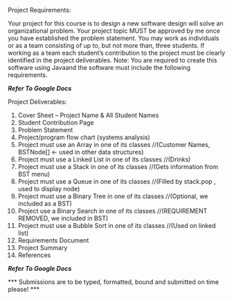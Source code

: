 Project Requirements:

Your project for this course is to design a new software design will solve an organizational problem. 
Your project topic MUST be approved by me once you have established the problem statement.
You may work as individuals or as a team consisting of up to, but not more than, three students.
If working as a team each student’s contribution to the project must be clearly identified in the project deliverables.
Note: You are required to create this software using Javaand the software must include the following requirements.

***Refer To Google Docs***

Project Deliverables:

1.  Cover Sheet – Project Name & All Student Names
2.  Student Contribution Page
3.  Problem Statement
4.  Project/program flow chart (systems analysis)
5.  Project must use an Array in one of its classes        //(Customer Names, BSTNode[] <- used in other data structures)
6.  Project must use a Linked List in one of its classes   //(Drinks)
7.  Project must use a Stack in one of its classes         //(Gets information from BST menu)
8.  Project must use a Queue in one of its classes         //(Filled by stack.pop , used to display node)
9.  Project must use a Binary Tree in one of its classes   //(Optional, we included as a BST)
10. Project use a Binary Search in one of its classes      //(REQUIREMENT REMOVED, we included in BST)
11. Project must use a Bubble Sort in one of its classes   //(Used on linked list)
12. Requirements Document
13. Project Summary
14. References

***Refer To Google Docs***

*** Submissions are to be typed, formatted, bound and submitted on time please! ***
